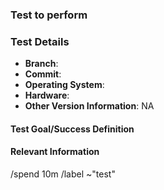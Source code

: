<!-- These comments are not displayed in the final report. Further any subsection that is not needed, can be deleted. -->

### Test to perform
<!-- Summarize the test to perform precisely. Test should be performed for all new features/bugfixes. -->
<!-- PLEASE SET THE TITLE TO "test: " -->

### Test Details
- **Branch**: <!-- the branch this bug occurred on -->
- **Commit**: <!-- the commit hash this bug occurred on (8 digits are sufficient) -->
- **Operating System**: <!-- "Skiffos", "dockerimage", "Ubuntu 20.04", etc. -->
- **Hardware**: <!-- "RPi4", "Dekstop PC", "Ordoid XU4", etc. -->
- **Other Version Information**: NA <!-- library information or other version numbers if available -->

#### Test Goal/Success Definition
<!-- What is the goal of this test, why is it necessary, and what defines a success? -->

#### Relevant Information
<!--
  Paste any relevant logs or screenshots_)

  Please use code blocks (\`\`\`) to format console output, logs, and code as it's tough to read otherwise.

  Please list all test cases in a list using a check list (i.e. `- [ ]`) in markdown and reference all related issues with `#<ISSUE_NUMBER>`_
-->

/spend 10m
/label ~"test"
